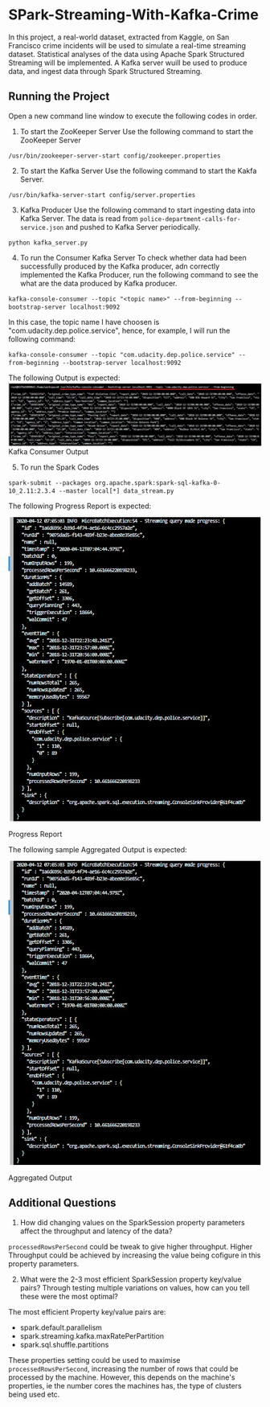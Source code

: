 # SPark-Streaming-With-Kafka-Crime

In this project, a real-world dataset, extracted from Kaggle, on San Francisco crime incidents will be used to simulate a real-time streaming dataset. Statistical analyses of the data using Apache Spark Structured Streaming will be implemented. A Kafka server wuill be used to produce data, and ingest data through Spark Structured Streaming.

## Running the Project
Open a new command line window to execute the following codes in order.

1) To start the ZooKeeper Server
Use the following command to start the ZooKeeper Server
```
/usr/bin/zookeeper-server-start config/zookeeper.properties
```
2) To start the Kafka Server
Use the following command to start the Kakfa Server. 
```
/usr/bin/kafka-server-start config/server.properties
```

3) Kafka Producer
Use the following command to start ingesting data into Kafka Server. The data is read from `police-department-calls-for-service.json` and pushed to Kafka Server periodically. 
```
python kafka_server.py
```

4) To run the Consumer Kafka Server
To check whether data had been successfully produced by the Kafka producer, adn correctly implemented the Kafka Producer, run the following command to see the what are the data produced by Kafka producer.

```
kafka-console-consumer --topic "<topic name>" --from-beginning --bootstrap-server localhost:9092
```
In this case, the topic name I have choosen is "com.udacity.dep.police.service", hence, for example, I will run the following command:
```
kafka-console-consumer --topic "com.udacity.dep.police.service" --from-beginning --bootstrap-server localhost:9092
```
The following Output is expected:
![Kafka Consumer Output](screenshot/consumer_output.jpg "Kafka Consumer Output")
Kafka Consumer Output

5) To run the Spark Codes
```
spark-submit --packages org.apache.spark:spark-sql-kafka-0-10_2.11:2.3.4 --master local[*] data_stream.py
```
The following Progress Report is expected:

![Progress Report](screenshot/progress_output.jpg "Progress Report")

Progress Report

The following sample Aggregated Output is expected:

![Aggregated Output](screenshot/progress_output.jpg "Aggregated Output")

Aggregated Output



## Additional Questions


1) How did changing values on the SparkSession property parameters affect the throughput and latency of the data?

`processedRowsPerSecond` could be tweak to give higher throughput. Higher Throughput could be achieved by increasing the value being cofigure in this property parameters. 

2) What were the 2-3 most efficient SparkSession property key/value pairs? Through testing multiple variations on values, how can you tell these were the most optimal?

The most efficient Property key/value pairs are:

<ul>
  <li>spark.default.parallelism</li>
  <li>spark.streaming.kafka.maxRatePerPartition</li>
  <li>spark.sql.shuffle.partitions</li>
</ul> 

These properties setting could be used to maximise `processedRowsPerSecond`, increasing the number of rows that could be processed by the machine. However, this depends on the machine's properties, ie the number cores the machines has, the type of clusters being used etc.
